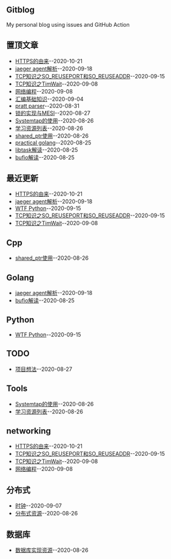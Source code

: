 ## Gitblog
My personal blog using issues and GitHub Action

## 置顶文章
- [HTTPS的由来](https://github.com/BruceChen7/gitblog/issues/25)--2020-10-21
- [jaeger agent解析](https://github.com/BruceChen7/gitblog/issues/24)--2020-09-18
- [TCP知识之SO_REUSEPORT和SO_REUSEADDR](https://github.com/BruceChen7/gitblog/issues/22)--2020-09-15
- [TCP知识之TimWait](https://github.com/BruceChen7/gitblog/issues/21)--2020-09-08
- [网络编程](https://github.com/BruceChen7/gitblog/issues/20)--2020-09-08
- [汇编基础知识](https://github.com/BruceChen7/gitblog/issues/18)--2020-09-04
- [pratt parser](https://github.com/BruceChen7/gitblog/issues/17)--2020-08-31
- [锁的实现与MESI](https://github.com/BruceChen7/gitblog/issues/13)--2020-08-27
- [Systemtap的使用](https://github.com/BruceChen7/gitblog/issues/11)--2020-08-26
- [学习资源列表](https://github.com/BruceChen7/gitblog/issues/10)--2020-08-26
- [shared_ptr使用](https://github.com/BruceChen7/gitblog/issues/9)--2020-08-26
- [practical golang](https://github.com/BruceChen7/gitblog/issues/6)--2020-08-25
- [libtask解读](https://github.com/BruceChen7/gitblog/issues/5)--2020-08-25
- [bufio解读](https://github.com/BruceChen7/gitblog/issues/4)--2020-08-25
## 最近更新
- [HTTPS的由来](https://github.com/BruceChen7/gitblog/issues/25)--2020-10-21
- [jaeger agent解析](https://github.com/BruceChen7/gitblog/issues/24)--2020-09-18
- [WTF Python](https://github.com/BruceChen7/gitblog/issues/23)--2020-09-15
- [TCP知识之SO_REUSEPORT和SO_REUSEADDR](https://github.com/BruceChen7/gitblog/issues/22)--2020-09-15
- [TCP知识之TimWait](https://github.com/BruceChen7/gitblog/issues/21)--2020-09-08
## Cpp
- [shared_ptr使用](https://github.com/BruceChen7/gitblog/issues/9)--2020-08-26
## Golang
- [jaeger agent解析](https://github.com/BruceChen7/gitblog/issues/24)--2020-09-18
- [bufio解读](https://github.com/BruceChen7/gitblog/issues/4)--2020-08-25
## Python
- [WTF Python](https://github.com/BruceChen7/gitblog/issues/23)--2020-09-15
## TODO
- [项目想法](https://github.com/BruceChen7/gitblog/issues/14)--2020-08-27
## Tools
- [Systemtap的使用](https://github.com/BruceChen7/gitblog/issues/11)--2020-08-26
- [学习资源列表](https://github.com/BruceChen7/gitblog/issues/10)--2020-08-26
## networking
- [HTTPS的由来](https://github.com/BruceChen7/gitblog/issues/25)--2020-10-21
- [TCP知识之SO_REUSEPORT和SO_REUSEADDR](https://github.com/BruceChen7/gitblog/issues/22)--2020-09-15
- [TCP知识之TimWait](https://github.com/BruceChen7/gitblog/issues/21)--2020-09-08
- [网络编程](https://github.com/BruceChen7/gitblog/issues/20)--2020-09-08
## 分布式
- [时钟](https://github.com/BruceChen7/gitblog/issues/19)--2020-09-07
- [分布式资源](https://github.com/BruceChen7/gitblog/issues/8)--2020-08-26
## 数据库
- [数据库实现资源](https://github.com/BruceChen7/gitblog/issues/12)--2020-08-26
